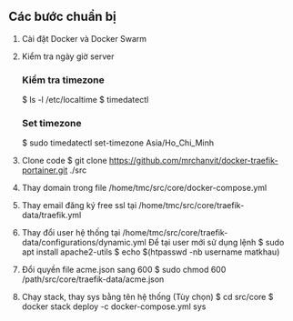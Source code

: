 ## Các bước chuẩn bị

1. Cài đặt Docker và Docker Swarm
2. Kiểm tra ngày giờ server
    ### Kiểm tra timezone
    $ ls -l /etc/localtime
    $ timedatectl

    ### Set timezone
    $ sudo timedatectl set-timezone Asia/Ho_Chi_Minh

3. Clone code
$ git clone https://github.com/mrchanvit/docker-traefik-portainer.git ./src

4. Thay domain trong file /home/tmc/src/core/docker-compose.yml
5. Thay email đăng ký free ssl tại /home/tmc/src/core/traefik-data/traefik.yml
6. Thay đổi user hệ thống tại /home/tmc/src/core/traefik-data/configurations/dynamic.yml
    Để tại user mới sử dụng lệnh 
    $ sudo apt install apache2-utils
    $ echo $(htpasswd -nb username matkhau)
7. Đổi quyền file acme.json sang 600
    $ sudo chmod 600 /path/src/core/traefik-data/acme.json
8. Chạy stack, thay sys bằng tên hệ thống (Tùy chọn)
$ cd src/core
$ docker stack deploy -c docker-compose.yml sys



